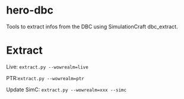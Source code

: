 # hero-dbc
Tools to extract infos from the DBC using SimulationCraft dbc_extract.

# Extract

Live: `extract.py --wowrealm=live`

PTR:`extract.py --wowrealm=ptr`

Update SimC: `extract.py --wowrealm=xxx --simc`
